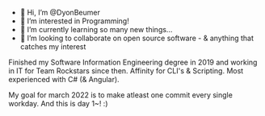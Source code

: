 - 👋 Hi, I’m @DyonBeumer
- 👀 I’m interested in Programming!
- 🌱 I’m currently learning so many new things...
- 💞️ I’m looking to collaborate on open source software - & anything that catches my interest


Finished my Software Information Engineering degree in 2019 and working in IT for Team Rockstars since then.
Affinity for CLI's & Scripting. Most experienced with C# (& Angular).

My goal for march 2022 is to make atleast one commit every single workday. And this is day 1~! :)
<!---
DyonBeumer/DyonBeumer is a ✨ special ✨ repository because its `README.md` (this file) appears on your GitHub profile.
You can click the Preview link to take a look at your changes.
--->
